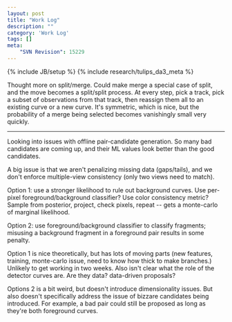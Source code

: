 ```yaml
---
layout: post
title: "Work Log"
description: ""
category: 'Work Log'
tags: []
meta: 
    "SVN Revision": 15229
---
```

{% include JB/setup %}
{% include research/tulips_da3_meta %}

Thought more on split/merge.  Could make merge a special case of split, and the move becomes a split/split process.  At every step, pick a track, pick a subset of observations from that track, then reassign them all to an existing curve or a new curve.  It's symmetric, which is nice, but the probability of a merge being selected becomes vanishingly small very quickly.

----------

Looking into issues with offline pair-candidate generation.  So many bad candidates are coming up, and their ML values look better than the good candidates.  

A big issue is that we aren't penalizing missing data (gaps/tails), and we don't enforce multiple-view consistency (only two views need to match).

Option 1: use a stronger likelihood to rule out background curves.  Use per-pixel foreground/background classifier?  Use color consistency metric?  Sample from posterior, project, check pixels, repeat -- gets a monte-carlo of marginal likelihood.

Option 2: use foreground/background classifier to classify fragments; misusing a background fragment in a foreground pair results in some penalty.

Option 1 is nice theoretically, but has lots of moving parts (new features, training, monte-carlo issue, need to know how thick to make branches.)  Unlikely to get working in two weeks.  Also isn't clear what the role of the detector curves are.  Are they data?  data-driven proposals?  

Options 2 is a bit weird, but doesn't introduce dimensionality issues.  But also doesn't specifically address the issue of bizzare candidates being introduced.  For example, a bad pair could still be proposed as long as they're both foreground curves.


